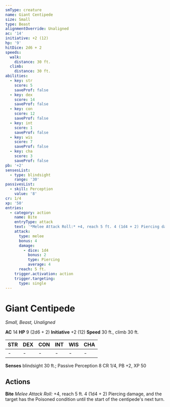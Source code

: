 ```yaml
---
smType: creature
name: Giant Centipede
size: Small
type: Beast
alignmentOverride: Unaligned
ac: '14'
initiative: +2 (12)
hp: '9'
hitDice: 2d6 + 2
speeds:
  walk:
    distance: 30 ft.
  climb:
    distance: 30 ft.
abilities:
  - key: str
    score: 5
    saveProf: false
  - key: dex
    score: 14
    saveProf: false
  - key: con
    score: 12
    saveProf: false
  - key: int
    score: 1
    saveProf: false
  - key: wis
    score: 7
    saveProf: false
  - key: cha
    score: 3
    saveProf: false
pb: '+2'
sensesList:
  - type: blindsight
    range: '30'
passivesList:
  - skill: Perception
    value: '8'
cr: 1/4
xp: '50'
entries:
  - category: action
    name: Bite
    entryType: attack
    text: '*Melee Attack Roll:* +4, reach 5 ft. 4 (1d4 + 2) Piercing damage, and the target has the Poisoned condition until the start of the centipede''s next turn.'
    attack:
      type: melee
      bonus: 4
      damage:
        - dice: 1d4
          bonus: 2
          type: Piercing
          average: 4
      reach: 5 ft.
    trigger.activation: action
    trigger.targeting:
      type: single
---
```


# Giant Centipede
*Small, Beast, Unaligned*

**AC** 14
**HP** 9 (2d6 + 2)
**Initiative** +2 (12)
**Speed** 30 ft., climb 30 ft.

| STR | DEX | CON | INT | WIS | CHA |
| --- | --- | --- | --- | --- | --- |
| - | - | - | - | - | - |

**Senses** blindsight 30 ft.; Passive Perception 8
CR 1/4, PB +2, XP 50

## Actions

**Bite**
*Melee Attack Roll:* +4, reach 5 ft. 4 (1d4 + 2) Piercing damage, and the target has the Poisoned condition until the start of the centipede's next turn.
